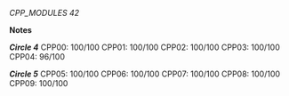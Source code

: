 *CPP_MODULES 42*

**Notes**

***Circle 4***
CPP00: 100/100
CPP01: 100/100
CPP02: 100/100
CPP03: 100/100
CPP04: 96/100

***Circle 5***
CPP05: 100/100
CPP06: 100/100
CPP07: 100/100
CPP08: 100/100
CPP09: 100/100

